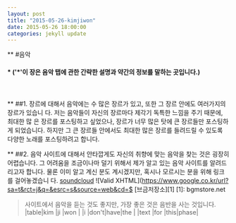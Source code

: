 ```yaml
---
layout: post
title: "2015-05-26-kimjiwon"
date: 2015-05-26 18:00:00
categories: jekyll update
---
```


** #음악

#### * ('*'이 장은 음악 탭에 관한 간략한 설명과 약간의 정보를 말하는 곳입니다.)
</br></br>
 ** ##1. 장르에 대해서
  음악에는 수 많은 장르가 있고, 또한 그 장르 안에도 여러가지의 장르가 있습니
 다. 저는 음악들이 자신의 장르마다 제각기 독특한 느낌을 주기 때문에, 최대한 많
 은 장르를 포스팅하고 싶었으나, 장르가 너무 많은 탓에 큰 장르들만 포스팅하게
 되었습니다. 하지만 그 큰 장르들 안에서도 최대한 많은 장르를 들려드릴 수 있도록
 다양한 노래를 포스팅하려고 합니다.

 ** ##2. 음악 사이트에 대해서
  안타깝게도 자신의 취향에 맞는 음악을 찾는 것은 굉장히 어렵습니다. 그 어려움을
 조금이나마 덜기 위해서 제가 알고 있는 음악 사이트를 알려드리고자 합니다. 물론
 이미 알고 계신 분도 계시겠지만, 혹시나 모르시는 분을 위해 링크를 걸어놓겠습니
 다.
 [soundcloud](https://soundcloud.com)
![Valid XHTML](https://www.google.co.kr/url?sa=t&rct=j&q=&esrc=s&source=web&cd=$
 [브금저장소][1]
 [1]: bgmstore.net
 >사이트에서 음악을 듣는 것도 좋지만, 가장 좋은 것은 음반을 사는 것입니다.
|table|kim  |ji  |won  |
|i    |don't|have|the  |
|text |for  |this|phase|
